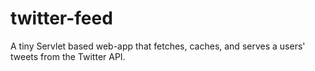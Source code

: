 # twitter-feed

A tiny Servlet based web-app that fetches, caches, and serves a users' tweets from the Twitter API.
